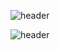 ![header](https://capsule-render.vercel.app/api?type=waving&color=auto&height=300&section=header&text=Tae%20Jun&aa&fontSize=90)

![header](https://capsule-render.vercel.app/api?type=rounded&color=gradient&text=%20asdf%20&height=300&fontSize=100&textBg=true)
